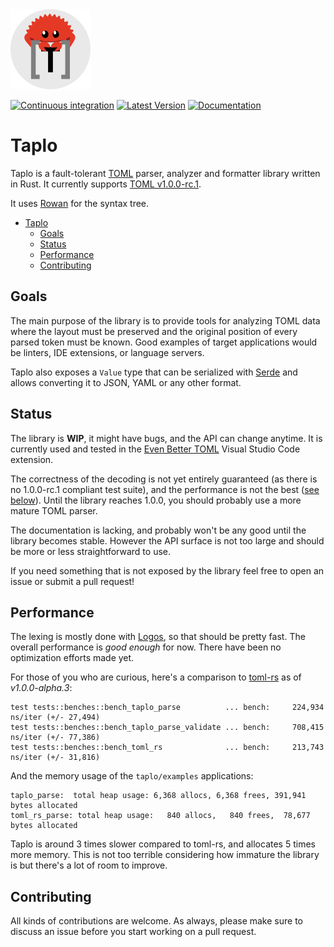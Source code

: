 <div style="text-align:left"><img src="taplo-icon.png" width="128"></div>

[![Continuous integration](https://github.com/tamasfe/taplo/workflows/Continuous%20integration/badge.svg)](https://github.com/tamasfe/taplo/actions?query=workflow%3A%22Continuous+integration%22)
[![Latest Version](https://img.shields.io/crates/v/taplo.svg)](https://crates.io/crates/taplo)
[![Documentation](https://docs.rs/taplo/badge.svg)](https://docs.rs/taplo)

# Taplo

Taplo is a fault-tolerant [TOML](https://github.com/toml-lang/toml) parser, analyzer and formatter library written in Rust. It currently supports [TOML v1.0.0-rc.1](https://github.com/toml-lang/toml/blob/master/versions/en/toml-v1.0.0-rc.1.md).

It uses [Rowan](https://github.com/rust-analyzer/rowan) for the syntax tree.

- [Taplo](#taplo)
  - [Goals](#goals)
  - [Status](#status)
  - [Performance](#performance)
  - [Contributing](#contributing)

## Goals

The main purpose of the library is to provide tools for analyzing TOML data where the layout must be preserved and the original position of every parsed token must be known. Good examples of target applications would be linters, IDE extensions, or language servers.

Taplo also exposes a `Value` type that can be serialized with [Serde](https://github.com/serde-rs/serde) and allows converting it to JSON, YAML or any other format.

## Status

The library is **WIP**, it might have bugs, and the API can change anytime. It is currently used and tested in the [Even Better TOML](https://marketplace.visualstudio.com/items?itemName=tamasfe.even-better-toml) Visual Studio Code extension.

The correctness of the decoding is not yet entirely guaranteed (as there is no 1.0.0-rc.1 compliant test suite), and the performance is not the best ([see below](#performance)). Until the library reaches 1.0.0, you should probably use a more mature TOML parser.

The documentation is lacking, and probably won't be any good until the library becomes stable. However the API surface is not too large and should be more or less straightforward to use.

If you need something that is not exposed by the library feel free to open an issue or submit a pull request!

## Performance

The lexing is mostly done with [Logos](https://github.com/maciejhirsz/logos), so that should be pretty fast. The overall performance is _good enough_ for now. There have been no optimization efforts made yet.

For those of you who are curious, here's a comparison to [toml-rs](https://github.com/alexcrichton/toml-rs) as of *v1.0.0-alpha.3*:

```
test tests::benches::bench_taplo_parse          ... bench:     224,934 ns/iter (+/- 27,494)
test tests::benches::bench_taplo_parse_validate ... bench:     708,415 ns/iter (+/- 77,386)
test tests::benches::bench_toml_rs              ... bench:     213,743 ns/iter (+/- 31,816)
```

And the memory usage of the `taplo/examples` applications:

```
taplo_parse:  total heap usage: 6,368 allocs, 6,368 frees, 391,941 bytes allocated
toml_rs_parse: total heap usage:   840 allocs,   840 frees,  78,677 bytes allocated
```

Taplo is around 3 times slower compared to toml-rs, and allocates 5 times more memory.
This is not too terrible considering how immature the library is but there's a lot of room to improve.

## Contributing

All kinds of contributions are welcome. As always, please make sure to discuss an issue before you start working on a pull request.